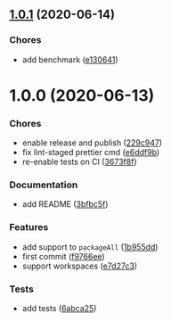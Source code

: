 ## [1.0.1](https://github.com/sergioramos/serverless-plugin-tree-shake/compare/v1.0.0...v1.0.1) (2020-06-14)

### Chores

- add benchmark ([e130641](https://github.com/sergioramos/serverless-plugin-tree-shake/commit/e130641800b25bbb940bae5be92e918f11b3ef5a))

# 1.0.0 (2020-06-13)

### Chores

- enable release and publish ([229c947](https://github.com/sergioramos/serverless-plugin-tree-shake/commit/229c947ab823207d8fcbea8b55c8295187ae1e95))
- fix lint-staged prettier cmd ([e6ddf9b](https://github.com/sergioramos/serverless-plugin-tree-shake/commit/e6ddf9b0e56233cad62eb372a8088b206f13ae28))
- re-enable tests on CI ([3673f8f](https://github.com/sergioramos/serverless-plugin-tree-shake/commit/3673f8f3e1bcb3f2c7a1ee8c7e3e708dc58c3edd))

### Documentation

- add README ([3bfbc5f](https://github.com/sergioramos/serverless-plugin-tree-shake/commit/3bfbc5f32d7ded9bd068fc6e63a9f51202604077))

### Features

- add support to `packageAll` ([1b955dd](https://github.com/sergioramos/serverless-plugin-tree-shake/commit/1b955dd2e59015859f515a17285d630c517fbbac))
- first commit ([f9766ee](https://github.com/sergioramos/serverless-plugin-tree-shake/commit/f9766eecfe67bda70dcb2473ea9c5ea7a47af936))
- support workspaces ([e7d27c3](https://github.com/sergioramos/serverless-plugin-tree-shake/commit/e7d27c3a56f9cbc07f2affc670c8674088c2f7ae))

### Tests

- add tests ([6abca25](https://github.com/sergioramos/serverless-plugin-tree-shake/commit/6abca257c1cd53c4e6f4c03a5a83de6b5a90bf91))
